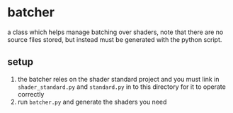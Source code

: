 # batcher
a class which helps manage batching over shaders, note that there are no source files stored, but instead must be generated with the python script.

## setup
1. the batcher reles on the shader standard project and you must link in `shader_standard.py` and `standard.py` in to this directory for it to operate correctly
2. run `batcher.py` and generate the shaders you need
